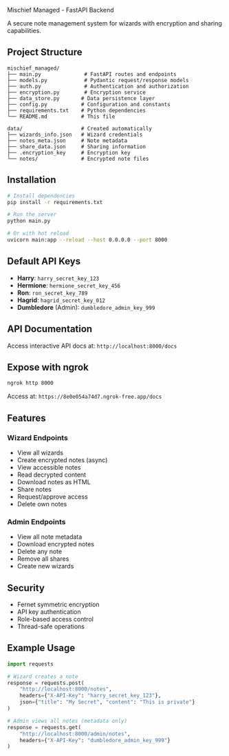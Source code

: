 Mischief Managed - FastAPI Backend

A secure note management system for wizards with encryption and sharing capabilities.

##  Project Structure

```
mischief_managed/
├── main.py              # FastAPI routes and endpoints
├── models.py            # Pydantic request/response models
├── auth.py              # Authentication and authorization
├── encryption.py        # Encryption service
├── data_store.py       # Data persistence layer
├── config.py           # Configuration and constants
├── requirements.txt    # Python dependencies
└── README.md           # This file

data/                   # Created automatically
├── wizards_info.json   # Wizard credentials
├── notes_meta.json     # Note metadata
├── share_data.json     # Sharing information
├── .encryption_key     # Encryption key
└── notes/              # Encrypted note files
```

## Installation

```bash
# Install dependencies
pip install -r requirements.txt

# Run the server
python main.py

# Or with hot reload
uvicorn main:app --reload --host 0.0.0.0 --port 8000
```

## Default API Keys

- **Harry**: `harry_secret_key_123`
- **Hermione**: `hermione_secret_key_456`
- **Ron**: `ron_secret_key_789`
- **Hagrid**: `hagrid_secret_key_012`
- **Dumbledore** (Admin): `dumbledore_admin_key_999`

##  API Documentation

Access interactive API docs at: `http://localhost:8000/docs`

##  Expose with ngrok

```bash
ngrok http 8000
```

Access at: `https://8e0e054a74d7.ngrok-free.app/docs`

##  Features

### Wizard Endpoints
- View all wizards
- Create encrypted notes (async)
- View accessible notes
- Read decrypted content
- Download notes as HTML
- Share notes
- Request/approve access
- Delete own notes

### Admin Endpoints
- View all note metadata
- Download encrypted notes
- Delete any note
- Remove all shares
- Create new wizards

## Security

- Fernet symmetric encryption
- API key authentication
- Role-based access control
- Thread-safe operations

## Example Usage

```python
import requests

# Wizard creates a note
response = requests.post(
    "http://localhost:8000/notes",
    headers={"X-API-Key": "harry_secret_key_123"},
    json={"title": "My Secret", "content": "This is private"}
)

# Admin views all notes (metadata only)
response = requests.get(
    "http://localhost:8000/admin/notes",
    headers={"X-API-Key": "dumbledore_admin_key_999"}
)
